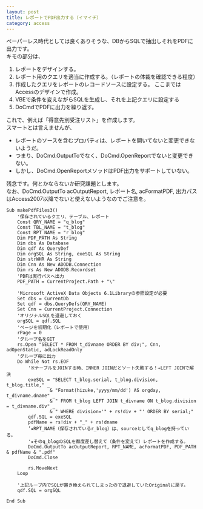 ```yaml
---
layout: post
title: レポートでPDF出力する（イマイチ）
category: access
---
```

ペーパーレス時代としては良くありそうな、DBからSQLで抽出しそれをPDFに出力です。  
キモの部分は、  

1. レポートをデザインする。
1. レポート用のクエリを適当に作成する。（レポートの体裁を確認できる程度）
1. 作成したクエリをレポートのレコードソースに設定する。
	ここまではAccessのデザインで作成。
1. VBEで条件を変えながらSQLを生成し、それを上記クエリに設定する
1. DoCmdでPDFに出力を繰り返す。

これで、例えば「得意先別受注リスト」を作成します。  
スマートとは言えませんが、  

- レポートのソースを含むプロパティは、レポートを開いてないと変更できないようだ。
- つまり、DoCmd.OutputToでなく、DoCmd.OpenReportでないと変更できない。
- しかし、DoCmd.OpenReportメソッドはPDF出力をサポートしていない。

残念です。何とかならないか研究課題とします。  
なお、DoCmd.OutputTo acOutputReport, レポート名, acFormatPDF, 出力パス  
はAccess2007以降でないと使えないようなのでご注意を。  

```
Sub makePdfFiles3()
    '保存されているクエリ、テーブル、レポート
    Const QRY_NAME = "q_blog"
    Const TBL_NAME = "t_blog"
    Const RPT_NAME = "r_blog"
    Dim PDF_PATH As String
    Dim dbs As Database
    Dim qdf As QueryDef
    Dim orgSQL As String, exeSQL As String
    Dim strWHR As String
    Dim Cnn As New ADODB.Connection
    Dim rs As New ADODB.Recordset
    'PDFは実行パスへ出力
    PDF_PATH = CurrentProject.Path + "\"
    
    'Microsoft ActiveX Data Objects 6.1Libraryの参照設定が必要
    Set dbs = CurrentDb
    Set qdf = dbs.QueryDefs(QRY_NAME)
    Set Cnn = CurrentProject.Connection
    'オリジナルSQLを退避しておく
    orgSQL = qdf.SQL
    'ページを初期化（レポートで使用）
    rPage = 0
    'グループ名をGET
    rs.Open "SELECT * FROM t_divname ORDER BY div;", Cnn, adOpenStatic, adLockReadOnly
    'グループ毎に出力
    Do While Not rs.EOF
        '※テーブルをJOINする時、INNER JOINだとソート失敗する！⇒LEFT JOINで解決
        exeSQL = "SELECT t_blog.serial, t_blog.division, t_blog.title," _
                & "Format(hizuke,'yyyy/mm/dd') AS orgday, t_divname.dname" _
                & " FROM t_blog LEFT JOIN t_divname ON t_blog.division = t_divname.div" _
                & " WHERE division='" + rs!div + "' ORDER BY serial;"
        qdf.SQL = exeSQL
        pdfName = rs!div + "_" + rs!dname
        ’★RPT_NAME（保存されているr_blog）は、sourceとしてq_blogを持っている。
        '★そのq_blogのSQLを都度差し替えて（条件を変えて）レポートを作成する。
        DoCmd.OutputTo acOutputReport, RPT_NAME, acFormatPDF, PDF_PATH & pdfName & ".pdf"
        DoCmd.Close
         
        rs.MoveNext
    Loop
    
    '上記ループ内でSQLが置き換えられてしまったので退避していたOriginalに戻す。
    qdf.SQL = orgSQL

End Sub
```
